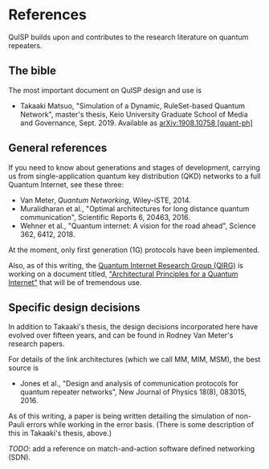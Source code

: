 # References

QuISP builds upon and contributes to the research literature on quantum repeaters.

## The bible

The most important document on QuISP design and use is

* Takaaki Matsuo, "Simulation of a Dynamic, RuleSet-based Quantum
	Network", master's thesis, Keio University Graduate School of
	Media and Governance, Sept. 2019.
	Available as [arXiv:1908.10758
	[quant-ph]](https://arxiv.org/abs/1908.10758)

## General references

If you need to know about generations and stages of development,
carrying us from single-application quantum key distribution (QKD)
networks to a full Quantum Internet, see these three:

* Van Meter, _Quantum Networking_, Wiley-iSTE, 2014.
* Muralidharan et al., "Optimal architectures for long distance
  quantum communication", Scientific Reports 6, 20463, 2016.
* Wehner et al., "Quantum internet: A vision for the road ahead",
  Science 362, 6412, 2018.

At the moment, only first generation (1G) protocols have been implemented.

Also, as of this writing, the [Quantum Internet Research Group
(QIRG)](https://datatracker.ietf.org/rg/qirg/about/) is working on a
document titled, ["Architectural Principles for a Quantum
Internet"](https://datatracker.ietf.org/doc/draft-irtf-qirg-principles/)
that will be of tremendous use.

## Specific design decisions

In addition to Takaaki's thesis, the design decisions incorporated
here have evolved over fifteen years, and can be found in Rodney Van
Meter's research papers.

For details of the link architectures (which we call MM, MIM, MSM),
the best source is

* Jones et al., "Design and analysis of communication protocols for
  quantum repeater networks", New Journal of Physics 18(8), 083015,
  2016.

As of this writing, a paper is being written detailing the simulation
of non-Pauli errors while working in the error basis.  (There is some
description of this in Takaaki's thesis, above.)

*TODO*: add a reference on match-and-action software defined
 networking (SDN).
